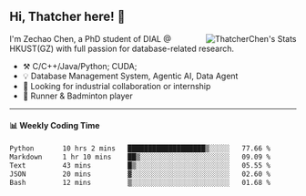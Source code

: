 ## Hi, Thatcher here! :wave:

<img align="right" src="https://github-readme-stats.vercel.app/api?username=thatcherchen&title_color=333&text_color=777" alt="ThatcherChen's Stats" >

I'm Zechao Chen, a PhD student of DIAL @ HKUST(GZ) with full passion for database-related research.

- :hammer_and_pick:  C/C++/Java/Python; CUDA;
- :bulb:  Database Management System, Agentic AI, Data Agent
- :telescope:  Looking for industrial collaboration or internship
- :seedling:  Runner & Badminton player

---

#### :bar_chart: Weekly Coding Time

<!--START_SECTION:waka-->

```txt
Python       10 hrs 2 mins   ███████████████████▒░░░░░   77.66 %
Markdown     1 hr 10 mins    ██▒░░░░░░░░░░░░░░░░░░░░░░   09.09 %
Text         43 mins         █▒░░░░░░░░░░░░░░░░░░░░░░░   05.55 %
JSON         20 mins         ▓░░░░░░░░░░░░░░░░░░░░░░░░   02.60 %
Bash         12 mins         ▒░░░░░░░░░░░░░░░░░░░░░░░░   01.68 %
```

<!--END_SECTION:waka-->
